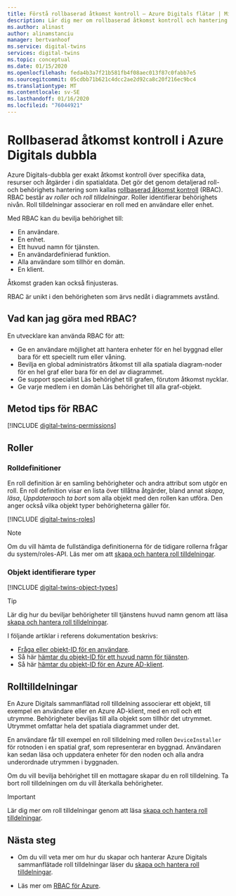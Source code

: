 ```yaml
---
title: Förstå rollbaserad åtkomst kontroll – Azure Digitals flätar | Microsoft Docs
description: Lär dig mer om rollbaserad åtkomst kontroll och hantering av behörigheter i Azure Digitals dubbla.
ms.author: alinast
author: alinamstanciu
manager: bertvanhoof
ms.service: digital-twins
services: digital-twins
ms.topic: conceptual
ms.date: 01/15/2020
ms.openlocfilehash: feda4b3a7f21b581fb4f08aec013f87c0fabb7e5
ms.sourcegitcommit: 05cdbb71b621c4dcc2ae2d92ca8c20f216ec9bc4
ms.translationtype: MT
ms.contentlocale: sv-SE
ms.lasthandoff: 01/16/2020
ms.locfileid: "76044921"
---
```

# <a name="role-based-access-control-in-azure-digital-twins"></a>Rollbaserad åtkomst kontroll i Azure Digitals dubbla

Azure Digitals-dubbla ger exakt åtkomst kontroll över specifika data, resurser och åtgärder i din spatialdata. Det gör det genom detaljerad roll-och behörighets hantering som kallas [rollbaserad åtkomst kontroll](https://docs.microsoft.com/azure/role-based-access-control/) (RBAC). RBAC består av _roller_ och _roll tilldelningar_. Roller identifierar behörighets nivån. Roll tilldelningar associerar en roll med en användare eller enhet.

Med RBAC kan du bevilja behörighet till:

- En användare.
- En enhet.
- Ett huvud namn för tjänsten.
- En användardefinierad funktion.
- Alla användare som tillhör en domän.
- En klient.

Åtkomst graden kan också finjusteras.

RBAC är unikt i den behörigheten som ärvs nedåt i diagrammets avstånd.

## <a name="what-can-i-do-with-rbac"></a>Vad kan jag göra med RBAC?

En utvecklare kan använda RBAC för att:

- Ge en användare möjlighet att hantera enheter för en hel byggnad eller bara för ett speciellt rum eller våning.
- Bevilja en global administratörs åtkomst till alla spatiala diagram-noder för en hel graf eller bara för en del av diagrammet.
- Ge support specialist Läs behörighet till grafen, förutom åtkomst nycklar.
- Ge varje medlem i en domän Läs behörighet till alla graf-objekt.

## <a name="rbac-best-practices"></a>Metod tips för RBAC

[!INCLUDE [digital-twins-permissions](../../includes/digital-twins-rbac-best-practices.md)]

## <a name="roles"></a>Roller

### <a name="role-definitions"></a>Rolldefinitioner

En roll definition är en samling behörigheter och andra attribut som utgör en roll. En roll definition visar en lista över tillåtna åtgärder, bland annat *skapa*, *läsa*, *Uppdatera*och *ta bort* som alla objekt med den rollen kan utföra. Den anger också vilka objekt typer behörigheterna gäller för.

[!INCLUDE [digital-twins-roles](../../includes/digital-twins-roles.md)]

>[!NOTE]
> Om du vill hämta de fullständiga definitionerna för de tidigare rollerna frågar du system/roles-API.
> Läs mer om att [skapa och hantera roll tilldelningar](./security-create-manage-role-assignments.md#retrieve-all-roles).

### <a name="object-identifier-types"></a>Objekt identifierare typer

[!INCLUDE [digital-twins-object-types](../../includes/digital-twins-object-id-types.md)]

>[!TIP]
> Lär dig hur du beviljar behörigheter till tjänstens huvud namn genom att läsa [skapa och hantera roll tilldelningar](./security-create-manage-role-assignments.md#grant-permissions-to-your-service-principal).

I följande artiklar i referens dokumentation beskrivs:

- [Fråga eller objekt-ID för en användare](https://docs.microsoft.com/powershell/module/azuread/get-azureaduser?view=azureadps-2.0).
- Så här [hämtar du objekt-ID för ett huvud namn för tjänsten](https://docs.microsoft.com/powershell/module/az.resources/get-azadserviceprincipal).
- Så här [hämtar du objekt-ID för en Azure AD-klient](../active-directory/develop/quickstart-create-new-tenant.md).

## <a name="role-assignments"></a>Rolltilldelningar

En Azure Digitals sammanflätad roll tilldelning associerar ett objekt, till exempel en användare eller en Azure AD-klient, med en roll och ett utrymme. Behörigheter beviljas till alla objekt som tillhör det utrymmet. Utrymmet omfattar hela det spatiala diagrammet under det.

En användare får till exempel en roll tilldelning med rollen `DeviceInstaller` för rotnoden i en spatial graf, som representerar en byggnad. Användaren kan sedan läsa och uppdatera enheter för den noden och alla andra underordnade utrymmen i byggnaden.

Om du vill bevilja behörighet till en mottagare skapar du en roll tilldelning. Ta bort roll tilldelningen om du vill återkalla behörigheter.

>[!IMPORTANT]
> Lär dig mer om roll tilldelningar genom att läsa [skapa och hantera roll tilldelningar](./security-create-manage-role-assignments.md).

## <a name="next-steps"></a>Nästa steg

- Om du vill veta mer om hur du skapar och hanterar Azure Digitals sammanflätade roll tilldelningar läser du [skapa och hantera roll tilldelningar](./security-create-manage-role-assignments.md).

- Läs mer om [RBAC för Azure](https://docs.microsoft.com/azure/role-based-access-control/).
